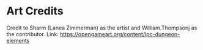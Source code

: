 # Art Credits
Credit to Sharm (Lanea Zimmerman) as the artist and William.Thompsonj as the contributor.
Link: https://opengameart.org/content/lpc-dungeon-elements
